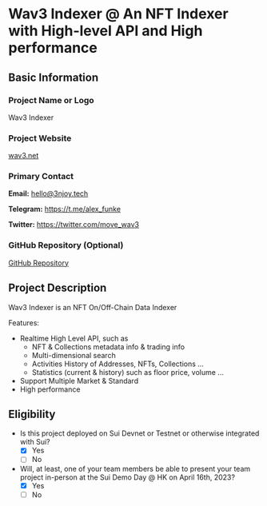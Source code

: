 # Wav3 Indexer @ An NFT Indexer with High-level API and High performance

## Basic Information

### Project Name or Logo

Wav3 Indexer

### Project Website

[wav3.net](https://wav3.net/)

### Primary Contact

**Email:** hello@3njoy.tech

**Telegram:** https://t.me/alex_funke

**Twitter:** https://twitter.com/move_wav3

### GitHub Repository (Optional)

[GitHub Repository](https://github.com/ENJOY-LAB)

## Project Description 

Wav3 Indexer is an NFT On/Off-Chain Data Indexer

Features:
 - Realtime High Level API, such as
   - NFT & Collections metadata info & trading info
   - Multi-dimensional search
   - Activities History of Addresses, NFTs, Collections ...
   - Statistics (current & history) such as floor price, volume ...
 - Support Multiple Market & Standard
 - High performance

## Eligibility

- Is this project deployed on Sui Devnet or Testnet or otherwise integrated with Sui?
    - [x] Yes
    - [ ] No
- Will, at least, one of your team members be able to present your team project in-person at the Sui Demo Day @ HK on April 16th, 2023?
    - [x] Yes
    - [ ] No
